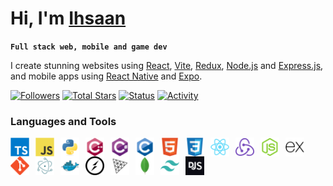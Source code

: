 # Hi, I'm [Ihsaan](https://ihsaan.au)

**`Full stack web, mobile and game dev`**

I create stunning websites using [React](https://reactjs.org), [Vite](https://vitejs.dev), [Redux](https://redux.js.org), [Node.js](https://nodejs.org) and [Express.js](https://expressjs.com), and mobile apps using [React Native](https://reactnative.dev) and [Expo](https://expo.dev).

[<img alt="Followers" title="Follow Me On GitHub" src="https://img.shields.io/github/followers/IhsFace?style=for-the-badge&label=Follow&labelColor=1155ba&color=236ad3" />](https://github.com/IhsFace?tab=followers)
[<img alt="Total Stars" title="Total Stars On GitHub" src="https://img.shields.io/github/stars/IhsFace?style=for-the-badge&label=Stars&labelColor=c79600&color=e1ad0e" />](https://github.com/IhsFace?tab=repositories&sort=stargazers)
[<img alt="Status" title="Discord Status" src="https://img.shields.io/badge/dynamic/json?colorA=%237289DA&colorB=%237289DA&label=status:&query=data.discord_status&url=https://api.lanyard.rest/v1/users/1054862437444235355&style=for-the-badge" />](https://discord.com/users/1054862437444235355)
[<img alt="Activity" title="Discord Activity" src="https://img.shields.io/badge/dynamic/json?colorA=%237289DA&colorB=%237289DA&label=activity:&query=data.activities[0].state&url=https://api.lanyard.rest/v1/users/1054862437444235355&style=for-the-badge" />](https://discord.com/users/1054862437444235355)

### Languages and Tools

<img align="left" alt="TypeScript" width="30px" style="padding-right:10px;" src="https://raw.githubusercontent.com/IhsFace/IhsFace/main/assets/typescript-original.svg" />
<img align="left" alt="JavaScript" width="30px" style="padding-right:10px;" src="https://raw.githubusercontent.com/IhsFace/IhsFace/main/assets/javascript-original.svg" />
<img align="left" alt="Python" width="30px" style="padding-right:10px;" src="https://raw.githubusercontent.com/IhsFace/IhsFace/main/assets/python-original.svg" />
<img align="left" alt="C++" width="30px" style="padding-right:10px;" src="https://raw.githubusercontent.com/IhsFace/IhsFace/main/assets/cplusplus-original.svg" />
<img align="left" alt="C#" width="30px" style="padding-right:10px;" src="https://raw.githubusercontent.com/IhsFace/IhsFace/main/assets/csharp-original.svg" />
<img align="left" alt="C" width="30px" style="padding-right:10px;" src="https://raw.githubusercontent.com/IhsFace/IhsFace/main/assets/c-original.svg" />
<img align="left" alt="HTML5" width="30px" style="padding-right:10px;" src="https://raw.githubusercontent.com/IhsFace/IhsFace/main/assets/html5-original.svg" />
<img align="left" alt="CSS3" width="30px" style="padding-right:10px;" src="https://raw.githubusercontent.com/IhsFace/IhsFace/main/assets/css3-original.svg" />
<img align="left" alt="React" width="30px" style="padding-right:10px;" src="https://raw.githubusercontent.com/IhsFace/IhsFace/main/assets/react-original.svg" />
<img align="left" alt="Redux" width="30px" style="padding-right:10px;" src="https://raw.githubusercontent.com/IhsFace/IhsFace/main/assets/redux-original.svg" />
<img align="left" alt="Node.js" width="30px" style="padding-right:10px;" src="https://raw.githubusercontent.com/IhsFace/IhsFace/main/assets/nodejs-original.svg" />
<img align="left" alt="Express.js" width="30px" style="padding-right:10px;" src="https://raw.githubusercontent.com/IhsFace/IhsFace/main/assets/express-original.svg" />
<img align="left" alt="Git" width="30px" style="padding-right:10px;" src="https://raw.githubusercontent.com/IhsFace/IhsFace/main/assets/git-original.svg" />
<img align="left" alt="Electron" width="30px" style="padding-right:10px;" src="https://raw.githubusercontent.com/IhsFace/IhsFace/main/assets/electron-original.svg" />
<img align="left" alt="Docker" width="30px" style="padding-right:10px;" src="https://raw.githubusercontent.com/IhsFace/IhsFace/main/assets/docker-original.svg" />
<img align="left" alt="Socket.IO" width="30px" style="padding-right:10px;" src="https://raw.githubusercontent.com/IhsFace/IhsFace/main/assets/socketio-original.svg" />
<img align="left" alt="Three.js" width="30px" style="padding-right:10px;" src="https://raw.githubusercontent.com/IhsFace/IhsFace/main/assets/threejs-original.svg" />
<img align="left" alt="MongoDB" width="30px" style="padding-right:10px;" src="https://raw.githubusercontent.com/IhsFace/IhsFace/main/assets/mongodb-original.svg" />
<img align="left" alt="Tailwind CSS" width="30px" style="padding-right:10px;" src="https://raw.githubusercontent.com/IhsFace/IhsFace/main/assets/tailwindcss-plain.svg" />
<img align="left" alt="Discord.js" width="30px" style="padding-right:10px;" src="https://raw.githubusercontent.com/IhsFace/IhsFace/main/assets/discordjs-original.svg" />
